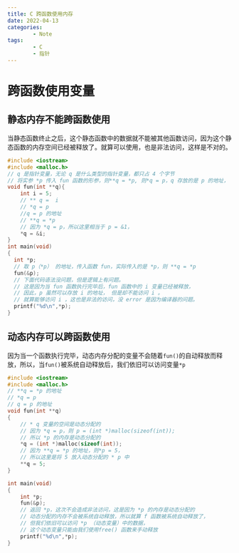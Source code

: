 ```yaml
---
title: C 跨函数使用内存
date: 2022-04-13
categories:
        - Note
tags:
        - C
        - 指针
---
```


# 跨函数使用变量

## 静态内存不能跨函数使用

当静态函数终止之后，这个静态函数中的数据就不能被其他函数访问，因为这个静态函数的内存空间已经被释放了。就算可以使用，也是非法访问，这样是不对的。

```c
#include <iostream>
#include <malloc.h>
// q 是指针变量，无论 q 是什么类型的指针变量，都只占 4 个字节
// 将实参 *p 传入 fun 函数的形参，则**q = *p, 则*q = p，q 存放的是 p 的地址，
void fun(int **q){
    int i = 5;
    // ** q =  i
    // *q = p
    //q = p 的地址
    // **q = *p
    // 因为 *q = p，所以这里相当于 p = &1，
    *q = &i;
}
int main(void)
{
  int *p;
  // 取 p（*p） 的地址，传入函数 fun，实际传入的是 *p，则 **q = *p
  fun(&p);
  // 下面代码语法没问题，但是逻辑上有问题。
  // 这是因为当 fun 函数执行完毕后，fun 函数中的 i 变量已经被释放，
  // 因此，p 虽然可以存放 i 的地址， 但是却不能访问 i 。
  // 就算能够访问 i ，这也是非法的访问，没 error 是因为编译器的问题。
  printf("%d\n",*p);
}
```

## 动态内存可以跨函数使用

因为当一个函数执行完毕，动态内存分配的变量不会随着`fun()`的自动释放而释放，所以，当`fun()`被系统自动释放后，我们依旧可以访问变量`*p`

```c
#include <iostream>
#include <malloc.h>
// **q = *p 的地址
// *q = p
// q = p 的地址
void fun(int **q)
{
    // * q 变量的空间是动态分配的
    // 因为 *q = p，则 p = (int *)malloc(sizeof(int));
    // 所以 *p 的内存是动态分配的
    *q = (int *)malloc(sizeof(int));
    // 因为 **q = *p 的地址，则*p = 5，
    // 所以这里是将 5 放入动态分配的 * p 中
    **q = 5;
}

int main(void)
{
    int *p;
    fun(&p);
    // 返回 *p，这次不会造成非法访问，这是因为 *p 的内存是动态分配的
    // 动态分配的内存不会被系统自动释放，所以就算 f 函数被系统自动释放了，
    // 但我们依旧可以访问 *p （动态变量）中的数据，
    // 这个动态变量只能由我们使用free() 函数来手动释放
    printf("%d\n",*p);
}

```
